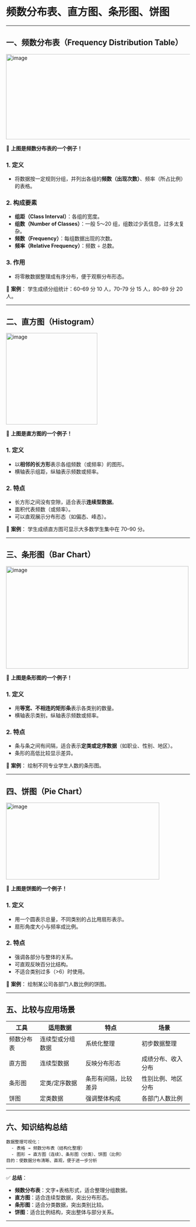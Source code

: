 
# 频数分布表、直方图、条形图、饼图

---

## 一、频数分布表（Frequency Distribution Table）
<img width="700" height="233" alt="image" src="https://github.com/user-attachments/assets/b0bc6bff-273a-4098-9cda-bfc7270d7a63" />
  
📍 **上图是频数分布表的一个例子！**

### 1. 定义

* 将数据按一定规则分组，并列出各组的**频数（出现次数）**、频率（所占比例）的表格。

### 2. 构成要素

* **组距（Class Interval）**：各组的宽度。
* **组数（Number of Classes）**：一般 5～20 组，组数过少丢信息，过多太复杂。
* **频数（Frequency）**：每组数据出现的次数。
* **频率（Relative Frequency）**：频数 ÷ 总数。

### 3. 作用

* 将零散数据整理成有序分布，便于观察分布形态。

📍 **案例**：
学生成绩分组统计：60–69 分 10 人，70–79 分 15 人，80–89 分 20 人。

---

## 二、直方图（Histogram）
<img width="250" height="250" alt="image" src="https://github.com/user-attachments/assets/87032eba-2816-4127-8422-fce58f782a80" />

📍 **上图是直方图的一个例子！**

### 1. 定义

* 以**相邻的长方形**表示各组频数（或频率）的图形。
* 横轴表示组距，纵轴表示频数或频率。

### 2. 特点

* 长方形之间没有空隙，适合表示**连续型数据**。
* 面积代表频数（或频率）。
* 可以直观展示分布形态（如偏态、峰态）。

📍 **案例**：
学生成绩直方图可显示大多数学生集中在 70–90 分。

---

## 三、条形图（Bar Chart）
<img width="500" height="280" alt="image" src="https://github.com/user-attachments/assets/a7045189-74ef-42be-8802-0187a853aa6c" />

📍 **上图是条形图的一个例子！**

### 1. 定义

* 用**等宽、不相连的矩形条**表示各类别的数量。
* 横轴表示类别，纵轴表示频数或频率。

### 2. 特点

* 条与条之间有间隔，适合表示**定类或定序数据**（如职业、性别、地区）。
* 条形的高低比较显示差异。

📍 **案例**：
绘制不同专业学生人数的条形图。

---

## 四、饼图（Pie Chart）
<img width="420" height="210" alt="image" src="https://github.com/user-attachments/assets/a30b36aa-baeb-4770-a1eb-fecfba082208" />

📍 **上图是饼图的一个例子！**

### 1. 定义

* 用一个圆表示总量，不同类别的占比用扇形表示。
* 扇形角度大小与频率成比例。

### 2. 特点

* 强调各部分与整体的关系。
* 可直观反映百分比结构。
* 不适合类别过多（>6）时使用。

📍 **案例**：
绘制某公司各部门人数比例的饼图。

---

## 五、比较与应用场景

| 工具    | 适用数据     | 特点         | 场景        |
| ----- | -------- | ---------- | --------- |
| 频数分布表 | 连续型或分组数据 | 系统化整理      | 初步数据整理    |
| 直方图   | 连续型数据    | 反映分布形态     | 成绩分布、收入分布 |
| 条形图   | 定类/定序数据  | 条形有间隔，比较差异 | 性别比例、地区分布 |
| 饼图    | 定类数据     | 强调整体构成     | 各部门人数比例   |

---

## 六、知识结构总结

```
数据整理可视化：
  - 表格 → 频数分布表（结构化整理）
  - 图形 → 直方图（连续）、条形图（分类）、饼图（比例）
目的：使数据分布清晰、直观，便于进一步分析
```

---

✅ **总结**：

* **频数分布表**：文字+表格形式，适合整理分组数据。
* **直方图**：适合连续型数据，突出分布形态。
* **条形图**：适合分类数据，突出类别比较。
* **饼图**：适合比例结构，突出整体与部分关系。

---


